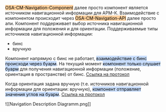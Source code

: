 <mark style="background: #FFB86CA6;">OSA-CM-Navigation-Component</mark> далее просто компонент является источником навигационной информации для АРМ-К.
Взаимодействие с компонентом происходит через <mark style="background: #FFB86CA6;">OSA-CM-Navigation-API</mark> далее просто апи.
Компонент поддерживает выбор источника навигационной информации для положения и для ориентации.
Поддерживаемые типы источников навигационной информации:
- бинс
- вручную

Компонент напрямую с бинс не работает, <mark style="background: #ADCCFFA6;">взаимодействие с бинс происходи через буарм</mark>.
На текущий момент <mark style="background: #ADCCFFA6;">компонент только слушает буарм</mark> для получения навигационной информации (положение, ориентация в пространстве) от бинс.
[Ссылка на протокол](https://repo.okbtsp.com/projects/BUMBLEBEE/repos/interface/browse/LanKsa/AboxArmkBinsControl.h)

Когда ориентация задана вручную (т.е. источников навигационной информации для ориентации: вручную), <mark style="background: #ADCCFFA6;">компонент отправляет значения углов на буарм</mark>.
[Ссылка на протокол](https://repo.okbtsp.com/projects/BUMBLEBEE/repos/interface/browse/LanSscSvrSrp/ArmkManualSinsAngles.h)

![[Navigation Description Diagramm.png]]

